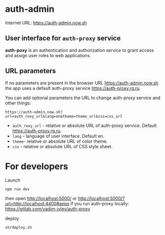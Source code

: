 # auth-admin
Internet URL: <https://auth-admin.now.sh>

## User interface for `auth-proxy` service

**auth-poxy** is an authentication and authorization service to grant access and assign user roles to web applications.
<br>

## URL parameters

If no parameters are present in the browser URL <https://auth-admin.now.sh>
the app uses a default auth-proxy service <https://auth-proxy.rg.ru>.

You can add optional parameters the URL to change auth-proxy service and other things:


    https://auth-admin.now.sh?url=auth_roxy_url&lang=en&theme=theme_url&css=css_url

- `auth_roxy_url` - relative or absolute URL of auth-proxy service. Default https://auth-proxy.rg.ru.
- `lang` - language of user interface. Default en.
- `theme`- relative or absolute URL of color theme. 
- `css` - relative or absolute URL of CSS style sheet. 

# For developers

Launch

    npm run dev

then open <http://localhost:5000/> 
or <http://localhost:5000/?url=http://localhost:4400#apps> if you run  auth-proxy locally:
https://gitlab.com/vadim-ivlev/auth-proxy



deploy

    sh/deploy.sh